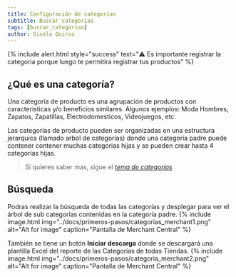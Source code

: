```yaml
---
title: Configuración de categorías
subtitle: Buscar categorías
tags: [buscar_categorias]
author: Gisela Quiroz
---
```

{% include alert.html style="success" text="⚠️ Es importante registrar la categoria porque luego te permitira registrar tus productos" %}

## ¿Qué es una categoría?
Una categoría de producto es una agrupación de productos con caracteristicas y/o beneficios similares. Algunos ejemplos: Moda Hombres, Zapatos, Zapatillas, Electrodomesticos, Videojuegos, etc.

Las categorías de producto pueden ser organizadas en una estructura jerarquica (llamado arbol de categorias) donde una categoría padre puede contener contener muchas categorias hijas y se pueden crear hasta 4 categorías hijas.

> Si quieres saber mas, sigue el *[tema de categorías](https://jztechpe.github.io/docshelp/docs/temas/catalogo/categoria/)*

## Búsqueda
Podras realizar la búsqueda de todas las categorías y desplegar para ver el árbol de sub categorías contenidas en la categoría padre.
{% include image.html img="../docs/primeros-pasos/categorias_merchant1.png" alt="Alt for image" caption="Pantalla de Merchant Central" %}

También se tiene un botón **Iniciar descarga** donde se descargará una plantilla Excel del reporte de las Categorías de todas Tiendas.
{% include image.html img="../docs/primeros-pasos/categoria_merchant2.png" alt="Alt for image" caption="Pantalla de Merchant Central" %}